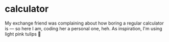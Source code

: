 # calculator
My exchange friend was complaining about how boring a regular calculator is — so here I am, coding her a personal one, heh.
As inspiration, I'm using light pink tulips 🌷